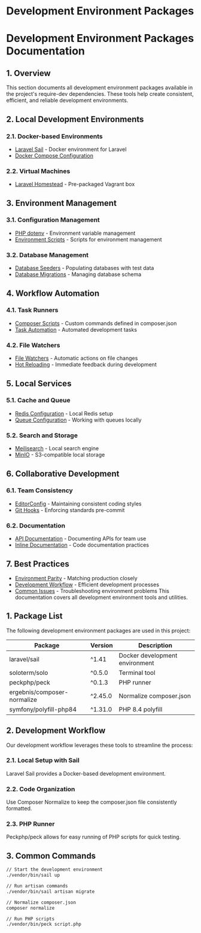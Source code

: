 # Development Environment Packages
# Development Environment Packages Documentation

## 1. Overview

This section documents all development environment packages available in the project's require-dev dependencies. These tools help create consistent, efficient, and reliable development environments.

## 2. Local Development Environments

### 2.1. Docker-based Environments
- [Laravel Sail](010-sail.md) - Docker environment for Laravel
- [Docker Compose Configuration](015-docker-compose.md)

### 2.2. Virtual Machines
- [Laravel Homestead](020-homestead.md) - Pre-packaged Vagrant box

## 3. Environment Management

### 3.1. Configuration Management
- [PHP dotenv](025-dotenv.md) - Environment variable management
- [Environment Scripts](030-env-scripts.md) - Scripts for environment management

### 3.2. Database Management
- [Database Seeders](035-seeders.md) - Populating databases with test data
- [Database Migrations](040-migrations.md) - Managing database schema

## 4. Workflow Automation

### 4.1. Task Runners
- [Composer Scripts](045-composer-scripts.md) - Custom commands defined in composer.json
- [Task Automation](050-task-automation.md) - Automated development tasks

### 4.2. File Watchers
- [File Watchers](055-file-watchers.md) - Automatic actions on file changes
- [Hot Reloading](060-hot-reloading.md) - Immediate feedback during development

## 5. Local Services

### 5.1. Cache and Queue
- [Redis Configuration](065-redis.md) - Local Redis setup
- [Queue Configuration](070-queue.md) - Working with queues locally

### 5.2. Search and Storage
- [Meilisearch](075-meilisearch.md) - Local search engine
- [MinIO](080-minio.md) - S3-compatible local storage

## 6. Collaborative Development

### 6.1. Team Consistency
- [EditorConfig](085-editorconfig.md) - Maintaining consistent coding styles
- [Git Hooks](090-git-hooks.md) - Enforcing standards pre-commit

### 6.2. Documentation
- [API Documentation](095-api-docs.md) - Documenting APIs for team use
- [Inline Documentation](100-inline-docs.md) - Code documentation practices

## 7. Best Practices

- [Environment Parity](105-env-parity.md) - Matching production closely
- [Development Workflow](110-workflow.md) - Efficient development processes
- [Common Issues](115-common-issues.md) - Troubleshooting environment problems
This documentation covers all development environment tools and utilities.

## 1. Package List

The following development environment packages are used in this project:

| Package | Version | Description |
|---------|---------|-------------|
| laravel/sail | ^1.41 | Docker development environment |
| soloterm/solo | ^0.5.0 | Terminal tool |
| peckphp/peck | ^0.1.3 | PHP runner |
| ergebnis/composer-normalize | ^2.45.0 | Normalize composer.json |
| symfony/polyfill-php84 | ^1.31.0 | PHP 8.4 polyfill |

## 2. Development Workflow

Our development workflow leverages these tools to streamline the process:

### 2.1. Local Setup with Sail

Laravel Sail provides a Docker-based development environment.

### 2.2. Code Organization

Use Composer Normalize to keep the composer.json file consistently formatted.

### 2.3. PHP Runner

Peckphp/peck allows for easy running of PHP scripts for quick testing.

## 3. Common Commands

```sh
// Start the development environment
./vendor/bin/sail up

// Run artisan commands
./vendor/bin/sail artisan migrate

// Normalize composer.json
composer normalize

// Run PHP scripts
./vendor/bin/peck script.php
```
